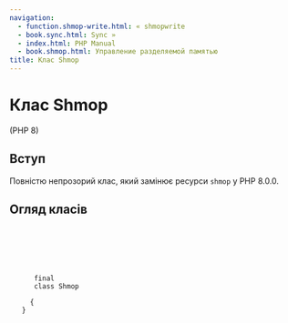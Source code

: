 ```yaml
---
navigation:
  - function.shmop-write.html: « shmopwrite
  - book.sync.html: Sync »
  - index.html: PHP Manual
  - book.shmop.html: Управление разделяемой памятью
title: Клас Shmop
---
```

# Клас Shmop

(PHP 8)

## Вступ

Повністю непрозорий клас, який замінює ресурси `shmop` у PHP 8.0.0.

## Огляд класів

```synopsis

     
    

    
     
      final
      class Shmop
     
     {
   }
```
